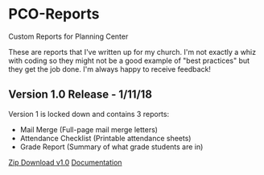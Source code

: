 # PCO-Reports
Custom Reports for Planning Center

These are reports that I've written up for my church. I'm not exactly a whiz with coding so they might not be a good example of "best practices" but they get the job done. I'm always happy to receive feedback!

## Version 1.0 Release - 1/11/18
Version 1 is locked down and contains 3 reports:
* Mail Merge (Full-page mail merge letters)
* Attendance Checklist (Printable attendance sheets)
* Grade Report (Summary of what grade students are in)

[Zip Download v1.0](https://github.com/tschieck/PCO-Reports/archive/v1.0.zip)
[Documentation](docs/)
